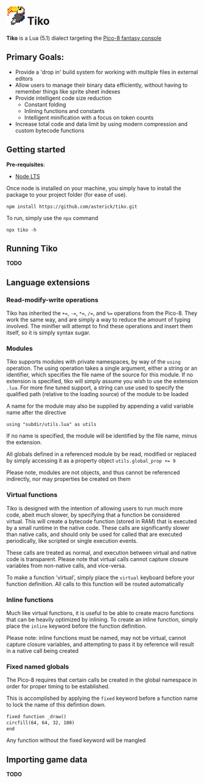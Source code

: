 # ![alt text](https://github.com/asterick/tiko/raw/master/doc/tiko.png "Tiko") Tiko

**Tiko** is a Lua (5.1) dialect targeting the [Pico-8 fantasy console](https://www.lexaloffle.com/pico-8.php)

## Primary Goals:
* Provide a 'drop in' build system for working with multiple files in external editors
* Allow users to manage their binary data efficiently, without having to remember things like sprite sheet indexes
* Provide intelligent code size reduction
  * Constant folding
  * Inlining functions and constants
  * Intelligent minification with a focus on token counts
* Increase total code and data limit by using modern compression and custom bytecode functions


## Getting started

**Pre-requisites**:
* [Node LTS](https://nodejs.org/en/download/)

Once node is installed on your machine, you simply have to install the package to your project folder (for ease of use).  

```
npm install https://github.com/asterick/tiko.git
```

To run, simply use the `npx` command

```
npx tiko -h
```

## Running Tiko

**TODO**

## Language extensions
### Read-modify-write operations

Tiko has inherited the `+=`, `-=`, `*=`, `/=`, and `%=` operations from the Pico-8.  They work the same way, 
and are simply a way to reduce the amount of typing involved.  The minifier will attempt to find these operations
and insert them itself, so it is simply syntax sugar.

### Modules

Tiko supports modules with private namespaces, by way of the `using` operation.  The using operation takes a single
argument, either a string or an identifier, which specifies the file name of the source for this module.  If no extension is specified, tiko will simply assume you wish to use the extension `.lua`.  For more fine tuned support,
a string can use used to specify the qualified path (relative to the loading source) of the module to be loaded

A name for the module may also be supplied by appending a valid variable name after the directive

```
using "subdir/utils.lua" as utils
```

If no name is specified, the module will be identified by the file name, minus the extension.

All globals defined in a referenced module by be read, modified or replaced by simply accessing it as a property
object `utils.global_prop += 9`

Please note, modules are not objects, and thus cannot be referenced indirectly, nor may properties be created on them

### Virtual functions

Tiko is designed with the intention of allowing users to run much more code, abeit much slower, by specifying 
that a function be considered virtual.  This will create a bytecode function (stored in RAM) that is executed by a small
runtime in the native code.  These calls are significantly slower than native calls, and should only be used for
called that are executed periodically, like scripted or single execution events.

These calls are treated as normal, and execution between virtual and native code is transparent.  Please note that
virtual calls cannot capture closure variables from non-native calls, and vice-versa.

To make a function 'virtual', simply place the `virtual` keyboard before your function definition.  All calls to 
this function will be routed automatically

### Inline functions

Much like virtual functions, it is useful to be able to create macro functions that can be heavily optimized by inlining.
To create an inline function, simply place the `inline` keyword before the function definition.

Please note: inline functions must be named, may not be virtual, cannot capture closure variables, and attempting to pass
it by reference will result in a native call being created

### Fixed named globals

The Pico-8 requires that certain calls be created in the global namespace in order for proper timing to be established.

This is accomplished by applying the `fixed` keyword before a function name to lock the name of this defintion down.

```
fixed function _draw()
circfill(64, 64, 32, 100)
end
```

Any function without the fixed keyword will be mangled

## Importing game data

**TODO**
